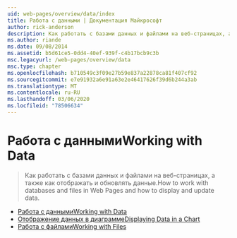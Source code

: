 ```yaml
---
uid: web-pages/overview/data/index
title: Работа с данными | Документация Майкрософт
author: rick-anderson
description: Как работать с базами данных и файлами на веб-страницах, а также как отображать и обновлять данные.
ms.author: riande
ms.date: 09/08/2014
ms.assetid: b5d61ce5-0dd4-40ef-939f-c4b17bcb9c3b
msc.legacyurl: /web-pages/overview/data
msc.type: chapter
ms.openlocfilehash: b710549c3f09e27b59e837a22878ca81f407cf92
ms.sourcegitcommit: e7e91932a6e91a63e2e46417626f39d6b244a3ab
ms.translationtype: MT
ms.contentlocale: ru-RU
ms.lasthandoff: 03/06/2020
ms.locfileid: "78506634"
---
```

# <a name="working-with-data"></a><span data-ttu-id="e7589-103">Работа с данными</span><span class="sxs-lookup"><span data-stu-id="e7589-103">Working with Data</span></span>

> <span data-ttu-id="e7589-104">Как работать с базами данных и файлами на веб-страницах, а также как отображать и обновлять данные.</span><span class="sxs-lookup"><span data-stu-id="e7589-104">How to work with databases and files in Web Pages and how to display and update data.</span></span>

- [<span data-ttu-id="e7589-105">Работа с данными</span><span class="sxs-lookup"><span data-stu-id="e7589-105">Working with Data</span></span>](5-working-with-data.md)
- [<span data-ttu-id="e7589-106">Отображение данных в диаграмме</span><span class="sxs-lookup"><span data-stu-id="e7589-106">Displaying Data in a Chart</span></span>](7-displaying-data-in-a-chart.md)
- [<span data-ttu-id="e7589-107">Работа с файлами</span><span class="sxs-lookup"><span data-stu-id="e7589-107">Working with Files</span></span>](working-with-files.md)
